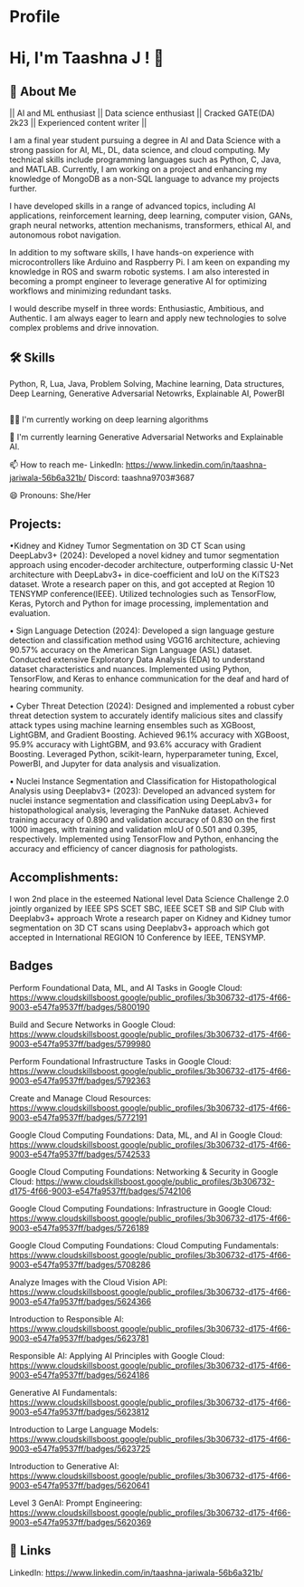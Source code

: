 # Profile


# Hi, I'm Taashna J ! 👋


## 🚀 About Me
|| AI and ML enthusiast || Data science enthusiast || Cracked GATE(DA) 2k23 || Experienced content writer ||

I am a final year student pursuing a degree in AI and Data Science with a strong passion for AI, ML, DL, data science, and cloud computing. My technical skills include programming languages such as Python, C, Java, and MATLAB. Currently, I am working on a project and enhancing my knowledge of MongoDB as a non-SQL language to advance my projects further.

I have developed skills in a range of advanced topics, including AI applications, reinforcement learning, deep learning, computer vision, GANs, graph neural networks, attention mechanisms, transformers, ethical AI, and autonomous robot navigation.

In addition to my software skills, I have hands-on experience with microcontrollers like Arduino and Raspberry Pi. I am keen on expanding my knowledge in ROS and swarm robotic systems. I am also interested in becoming a prompt engineer to leverage generative AI for optimizing workflows and minimizing redundant tasks.

I would describe myself in three words: Enthusiastic, Ambitious, and Authentic. I am always eager to learn and apply new technologies to solve complex problems and drive innovation.


## 🛠 Skills
Python,
R,
Lua,
Java,
Problem Solving,
Machine learning,
Data structures,
Deep Learning,
Generative Adversarial Netowrks,
Explainable AI,
PowerBI

## 
👩‍💻 I'm currently working on deep learning algorithms

🧠 I'm currently learning Generative Adversarial Networks and Explainable AI. 

📫 How to reach me- 
LinkedIn: https://www.linkedin.com/in/taashna-jariwala-56b6a321b/
Discord: taashna9703#3687

😄 Pronouns: She/Her


## Projects:

•Kidney and Kidney Tumor Segmentation on 3D CT Scan using DeepLabv3+ (2024): Developed a novel kidney and tumor segmentation approach using encoder-decoder architecture, outperforming classic U-Net architecture with DeepLabv3+ in dice-coefficient and IoU on the KiTS23 dataset. Wrote a research paper on this, and got accepted at Region 10 TENSYMP conference(IEEE). Utilized technologies such as TensorFlow, Keras, Pytorch and Python for image processing, implementation and evaluation.  

• Sign Language Detection (2024): Developed a sign language gesture detection and classification method using VGG16 architecture, achieving 90.57% accuracy on the American Sign Language (ASL) dataset. Conducted extensive Exploratory Data Analysis (EDA) to understand dataset characteristics and nuances. Implemented using Python, TensorFlow, and Keras to enhance communication for the deaf and hard of hearing community.

• Cyber Threat Detection (2024): Designed and implemented a robust cyber threat detection system to accurately identify malicious sites and classify attack types using machine learning ensembles such as XGBoost, LightGBM, and Gradient Boosting. Achieved 96.1% accuracy with XGBoost, 95.9% accuracy with LightGBM, and 93.6% accuracy with Gradient Boosting. Leveraged Python, scikit-learn, hyperparameter tuning, Excel, PowerBI, and Jupyter for data analysis and visualization. 

• Nuclei Instance Segmentation and Classification for Histopathological Analysis using Deeplabv3+ (2023): Developed an advanced system for nuclei instance segmentation and classification using DeepLabv3+ for histopathological analysis, leveraging the PanNuke dataset. Achieved training accuracy of 0.890 and validation accuracy of 0.830 on the first 1000 images, with training and validation mIoU of 0.501 and 0.395, respectively. Implemented using TensorFlow and Python, enhancing the accuracy and efficiency of cancer diagnosis for pathologists.

## Accomplishments:
I won 2nd place in the esteemed National level Data Science Challenge 2.0 jointly organized by IEEE SPS SCET SBC, IEEE SCET SB and SIP Club with Deeplabv3+ approach
Wrote a research paper on Kidney and Kidney tumor segmentation on 3D CT scans using Deeplabv3+ approach which got accepted in International REGION 10 Conference by IEEE, TENSYMP.


## Badges

Perform Foundational Data, ML, and AI Tasks in Google Cloud: 
https://www.cloudskillsboost.google/public_profiles/3b306732-d175-4f66-9003-e547fa9537ff/badges/5800190

Build and Secure Networks in Google Cloud:
https://www.cloudskillsboost.google/public_profiles/3b306732-d175-4f66-9003-e547fa9537ff/badges/5799980

Perform Foundational Infrastructure Tasks in Google Cloud:
https://www.cloudskillsboost.google/public_profiles/3b306732-d175-4f66-9003-e547fa9537ff/badges/5792363

Create and Manage Cloud Resources:
https://www.cloudskillsboost.google/public_profiles/3b306732-d175-4f66-9003-e547fa9537ff/badges/5772191

Google Cloud Computing Foundations: Data, ML, and AI in Google Cloud:
https://www.cloudskillsboost.google/public_profiles/3b306732-d175-4f66-9003-e547fa9537ff/badges/5742533

Google Cloud Computing Foundations: Networking & Security in Google Cloud:
https://www.cloudskillsboost.google/public_profiles/3b306732-d175-4f66-9003-e547fa9537ff/badges/5742106

Google Cloud Computing Foundations: Infrastructure in Google Cloud:
https://www.cloudskillsboost.google/public_profiles/3b306732-d175-4f66-9003-e547fa9537ff/badges/5726189

Google Cloud Computing Foundations: Cloud Computing Fundamentals:
https://www.cloudskillsboost.google/public_profiles/3b306732-d175-4f66-9003-e547fa9537ff/badges/5708286

Analyze Images with the Cloud Vision API:
https://www.cloudskillsboost.google/public_profiles/3b306732-d175-4f66-9003-e547fa9537ff/badges/5624366

Introduction to Responsible AI:
https://www.cloudskillsboost.google/public_profiles/3b306732-d175-4f66-9003-e547fa9537ff/badges/5623781

Responsible AI: Applying AI Principles with Google Cloud:
https://www.cloudskillsboost.google/public_profiles/3b306732-d175-4f66-9003-e547fa9537ff/badges/5624186

Generative AI Fundamentals:
https://www.cloudskillsboost.google/public_profiles/3b306732-d175-4f66-9003-e547fa9537ff/badges/5623812

Introduction to Large Language Models:
https://www.cloudskillsboost.google/public_profiles/3b306732-d175-4f66-9003-e547fa9537ff/badges/5623725

Introduction to Generative AI:
https://www.cloudskillsboost.google/public_profiles/3b306732-d175-4f66-9003-e547fa9537ff/badges/5620641

Level 3 GenAI: Prompt Engineering:
https://www.cloudskillsboost.google/public_profiles/3b306732-d175-4f66-9003-e547fa9537ff/badges/5620369

## 🔗 Links
LinkedIn: https://www.linkedin.com/in/taashna-jariwala-56b6a321b/
